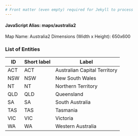 ```yaml
---
# Front matter (even empty) required for Jekyll to process
---
```


#### JavaScript Alias: maps/australia2

Map Name: Australia2
Dimensions (Width x Height): 650x600





### List of Entities

ID | Short label | Label
---|---|---|
ACT|ACT|Australian Capital Territory
NSW|NSW|New South Wales
NT|NT|Northern Territory
QLD|QLD|Queensland
SA|SA|South Australia
TAS|TAS|Tasmania
VIC|VIC|Victoria
WA|WA|Western Australia

